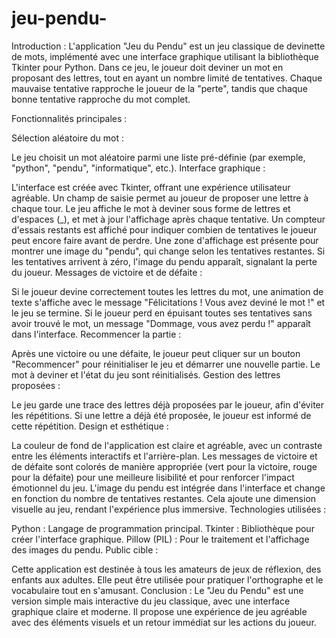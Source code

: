 # jeu-pendu-
Introduction : L'application "Jeu du Pendu" est un jeu classique de devinette de mots, implémenté avec une interface graphique utilisant la bibliothèque Tkinter pour Python. Dans ce jeu, le joueur doit deviner un mot en proposant des lettres, tout en ayant un nombre limité de tentatives. Chaque mauvaise tentative rapproche le joueur de la "perte", tandis que chaque bonne tentative rapproche du mot complet.

Fonctionnalités principales :

Sélection aléatoire du mot :

Le jeu choisit un mot aléatoire parmi une liste pré-définie (par exemple, "python", "pendu", "informatique", etc.).
Interface graphique :

L'interface est créée avec Tkinter, offrant une expérience utilisateur agréable.
Un champ de saisie permet au joueur de proposer une lettre à chaque tour.
Le jeu affiche le mot à deviner sous forme de lettres et d'espaces (_), et met à jour l'affichage après chaque tentative.
Un compteur d'essais restants est affiché pour indiquer combien de tentatives le joueur peut encore faire avant de perdre.
Une zone d'affichage est présente pour montrer une image du "pendu", qui change selon les tentatives restantes. Si les tentatives arrivent à zéro, l'image du pendu apparaît, signalant la perte du joueur.
Messages de victoire et de défaite :

Si le joueur devine correctement toutes les lettres du mot, une animation de texte s'affiche avec le message "Félicitations ! Vous avez deviné le mot !" et le jeu se termine.
Si le joueur perd en épuisant toutes ses tentatives sans avoir trouvé le mot, un message "Dommage, vous avez perdu !" apparaît dans l'interface.
Recommencer la partie :

Après une victoire ou une défaite, le joueur peut cliquer sur un bouton "Recommencer" pour réinitialiser le jeu et démarrer une nouvelle partie. Le mot à deviner et l'état du jeu sont réinitialisés.
Gestion des lettres proposées :

Le jeu garde une trace des lettres déjà proposées par le joueur, afin d'éviter les répétitions.
Si une lettre a déjà été proposée, le joueur est informé de cette répétition.
Design et esthétique :

La couleur de fond de l'application est claire et agréable, avec un contraste entre les éléments interactifs et l'arrière-plan.
Les messages de victoire et de défaite sont colorés de manière appropriée (vert pour la victoire, rouge pour la défaite) pour une meilleure lisibilité et pour renforcer l'impact émotionnel du jeu.
L'image du pendu est intégrée dans l'interface et change en fonction du nombre de tentatives restantes. Cela ajoute une dimension visuelle au jeu, rendant l'expérience plus immersive.
Technologies utilisées :

Python : Langage de programmation principal.
Tkinter : Bibliothèque pour créer l'interface graphique.
Pillow (PIL) : Pour le traitement et l'affichage des images du pendu.
Public cible :

Cette application est destinée à tous les amateurs de jeux de réflexion, des enfants aux adultes. Elle peut être utilisée pour pratiquer l'orthographe et le vocabulaire tout en s'amusant.
Conclusion : Le "Jeu du Pendu" est une version simple mais interactive du jeu classique, avec une interface graphique claire et moderne. Il propose une expérience de jeu agréable avec des éléments visuels et un retour immédiat sur les actions du joueur.
